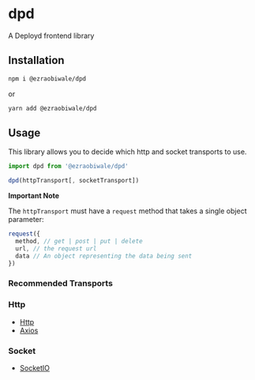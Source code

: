 # dpd
A Deployd frontend library

## Installation

```bash
npm i @ezraobiwale/dpd
```

or

```bash
yarn add @ezraobiwale/dpd
```

## Usage

This library allows you to decide which http and socket transports to use.

```javascript
import dpd from '@ezraobiwale/dpd'

dpd(httpTransport[, socketTransport])

```

**Important Note**

The `httpTransport` must have a `request` method that takes a single object parameter:

```javascript
request({
  method, // get | post | put | delete
  url, // the request url
  data // An object representing the data being sent
})
```

### Recommended Transports

### Http

- [Http](https://github.com/ezraobiwale/http)
- [Axios](https://github.com/axios/axios)

### Socket

- [SocketIO](https://github.com/socketio/socket.io)
